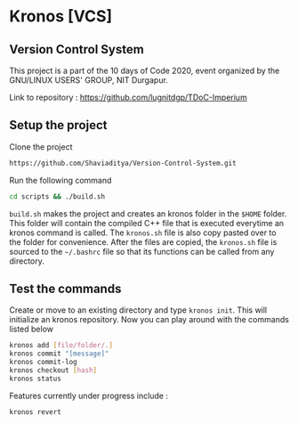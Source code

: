 # Kronos [VCS]

## Version Control System

This project is a part of the 10 days of Code 2020, event organized by the GNU/LINUX USERS' GROUP, NIT Durgapur.

Link to repository : https://github.com/lugnitdgp/TDoC-Imperium

## Setup the project

Clone the project

```bash
https://github.com/Shaviaditya/Version-Control-System.git
```

Run the following command

```bash
cd scripts && ./build.sh

```

`build.sh` makes the project and creates an kronos folder in the `$HOME` folder. This folder will contain the compiled C++ file that is executed everytime an kronos command is called. The `kronos.sh` file is also copy pasted over to the folder for convenience. After the files are copied, the `kronos.sh` file is sourced to the `~/.bashrc` file so that its functions can be called from any directory.

## Test the commands

Create or move to an existing directory and type `kronos init`. This will initialize an kronos repository. Now you can play around with the commands listed below

```bash
kronos add [file/folder/.]
kronos commit "[message]"
kronos commit-log
kronos checkout [hash]
kronos status
```

Features currently under progress include :

```bash
kronos revert
```


